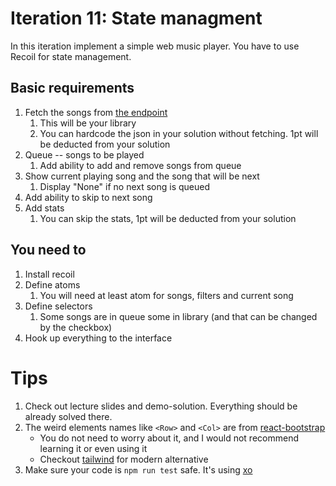 # Iteration 11: State managment

In this iteration implement a simple web music player.
You have to use Recoil for state management.

## Basic requirements
1. Fetch the songs from [the endpoint](https://www.fi.muni.cz/~xorsula1/resources/songs.php)
   1. This will be your library
   2. You can hardcode the json in your solution without fetching. 1pt will be deducted from your solution
2. Queue -- songs to be played
   1. Add ability to add and remove songs from queue
3. Show current playing song and the song that will be next
   1. Display "None" if no next song is queued
4. Add ability to skip to next song
5. Add stats
   1. You can skip the stats, 1pt will be deducted from your solution

## You need to

1. Install recoil
2. Define atoms
   1. You will need at least atom for songs, filters and current song
3. Define selectors
   1. Some songs are in queue some in library (and that can be changed by the checkbox)
4. Hook up everything to the interface

# Tips

1. Check out lecture slides and demo-solution. Everything should be already solved there.
2. The weird elements names like `<Row>` and `<Col>` are from [react-bootstrap](https://react-bootstrap.netlify.app/components/alerts)
    + You do not need to worry about it, and I would not recommend learning it or even using it
    + Checkout [tailwind](https://tailwindcss.com/) for modern alternative
3. Make sure your code is `npm run test` safe. It's using [xo](https://github.com/xojs/xo)
